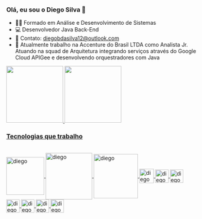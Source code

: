 ### Olá, eu sou o Diego Silva 👋


- 👨‍🎓 Formado em Análise e Desenvolvimento de Sistemas
- 💻 Desenvolvedor Java Back-End
- 💬 Contato: diegobdasilva12@outlook.com
- 🥷 Atualmente trabalho na Accenture do Brasil LTDA
como Analista Jr. Atuando na squad de Arquitetura integrando serviços através do Google Cloud APIGee e desenvolvendo orquestradores com Java

 <div>
  <a href="https://github.com/diegobsilva10">
  <img height = "150em" src = "https://github-readme-stats.vercel.app/api?username=diegobsilva10&show_icons=true&theme=tokyonight&include_all_commits=true&count_private=true" />
  <img height = "150em" src = "https://github-readme-stats.vercel.app/api/top-langs/?username=diegobsilva10&layout=compact&langs_count= 16&
  true&theme=tokyonight&include_all_commits=true&count_private=true"/>
</div>
  
<h3> Tecnologias que trabalho</h3><br>
<img align="center" alt ="diego"  width="100"  src= "https://img.shields.io/badge/Java-ED8B00?style=for-the-badge&logo=java&logoColor=white"> 
<img align="center" alt ="diego" width="123" src = "https://img.shields.io/badge/Spring-6DB33F?style=for-the-badge&logo=spring&logoColor=white"> 
<img align="center" alt ="diego"  width = "117" src = "https://img.shields.io/badge/MySQL-00000F?style=for-the-badge&logo=mysql&logoColor=white">
<img align="center" alt ="diego" height= "38" widht="3" src= "https://img.shields.io/badge/JavaScript-323330?style=for-the-badge&logo=javascript&logoColor=F7DF1E">
<img align="center" alt ="diego" height="35" widht="100" src= "https://img.shields.io/badge/HTML5-E34F26?style=for-the-badge&logo=html5&logoColor=white">
<img align="center" alt ="diego" height="35" widht="100" src="https://img.shields.io/badge/CSS3-1572B6?style=for-the-badge&logo=css3&logoColor=white">
<img align="center" alt ="diego" height="35"  widht="45" src= "https://img.shields.io/badge/Angular-DD0031?style=for-the-badge&logo=angular&logoColor=white">
 <img align="center" alt="diego" height="35" widht="45" src= "https://img.shields.io/badge/Kotlin-0095D5?&style=for-the-badge&logo=kotlin&logoColor=white">
 <img align ="center" alt="diego" height="35" widht="45" src="https://img.shields.io/badge/Android-3DDC84?style=for-the-badge&logo=android&logoColor=white">
 <img align ="center" alt ="diego" height="35" widht="45" src="https://img.shields.io/badge/GIT-E44C30?style=for-the-badge&logo=git&logoColor=white">

